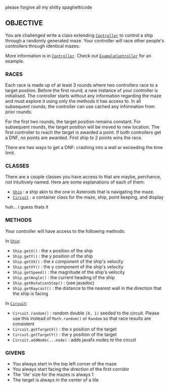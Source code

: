 please forgive all my shitty spaghetticode

## OBJECTIVE

You are challenged write a class extending [`Controller`](control/Controller.java)
to control a ship through a randomly generated maze. Your controller will
race other people's controllers through identical mazes.

More information is in [`Controller`](control/Controller.java).
Check out [`ExampleController`](control/ExampleController.java) for an example.

### RACES

Each race is made up of at least 3 rounds where two controllers race
to a target position. Before the first round, a new instance of your 
controller is initialised. The controller starts without any information 
regarding the maze and must explore it using only the methods it has 
access to. In all subsequent rounds, the controller can use cached any 
information from prior rounds.

For the first two rounds, the target position remains constant. For 
subsequent rounds, the target position will be moved to new location.
The first controller to reach the target is awarded a point. If both 
controllers get a DNF, no points are awarded. First ship to 2 points 
wins the race.

There are two ways to get a DNF: crashing into a wall or exceeding the
time limit.

### CLASSES

There are a couple classes you have access to that are maybe, perchance, not intuitively 
named. Here are some explanations of each of them:
 
- [`Ship`](game/Ship.java) : a ship akin to the one in Asteroids that is navigating the maze.
- [`Circuit`](game/Circuit.java) : a container class for the maze, ship, point keeping, and display

huh... i guess thats it

### METHODS

Your controller will have access to the following methods:

In [`Ship`](game/Ship.java):
 - `Ship.getX()` : the x position of the ship
 - `Ship.getY()` : the y position of the ship
 - `Ship.getVX()` : the x component of the ship's velocity
 - `Ship.getVY()` : the y component of the ship's velocity 
 - `Ship.getSpeed()` : the magnitude of the ship's velocity
 - `Ship.getAngle()` : the current heading of the ship
 - `Ship.getRotationStep()` : (see javadoc)
 - `Ship.getRaycast()` : the distance to the nearest wall in the direction that the ship is facing

In [`Circuit`](game/Ship.java):
 - `Circuit.random()` : random double `[0, 1)` seeded to the circuit. Please use this 
instead of `Math.random()` or `Random` so that race results are consistent
 - `Circuit.getTargetX()` : the x position of the target
 - `Circuit.getTargetY()` : the y position of the target
 - `Circuit.addNode(...node)` : adds javafx nodes to the circuit

### GIVENS

 - You always start in the top left corner of the maze
 - You always start facing the direction of the first corridor
 - The 'tile' size for the mazes is always 1
 - The target is always in the center of a tile